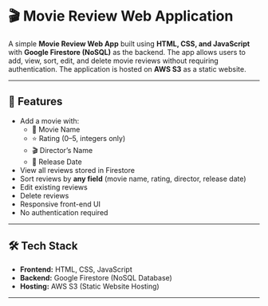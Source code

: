 # 🎬 Movie Review Web Application

A simple **Movie Review Web App** built using **HTML, CSS, and JavaScript** with **Google Firestore (NoSQL)** as the backend. The app allows users to add, view, sort, edit, and delete movie reviews without requiring authentication. The application is hosted on **AWS S3** as a static website.

---

## 🚀 Features
- Add a movie with:
  - 🎥 Movie Name
  - ⭐ Rating (0–5, integers only)
  - 🎬 Director’s Name
  - 📅 Release Date
- View all reviews stored in Firestore
- Sort reviews by **any field** (movie name, rating, director, release date)
- Edit existing reviews
- Delete reviews
- Responsive front-end UI
- No authentication required

---

## 🛠️ Tech Stack
- **Frontend:** HTML, CSS, JavaScript
- **Backend:** Google Firestore (NoSQL Database)
- **Hosting:** AWS S3 (Static Website Hosting)

---

